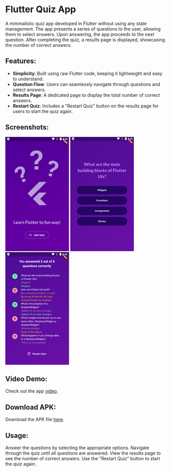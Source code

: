 # Flutter Quiz App

A minimalistic quiz app developed in Flutter without using any state management. The app presents a series of questions to the user, allowing them to select answers. Upon answering, the app proceeds to the next question. After completing the quiz, a results page is displayed, showcasing the number of correct answers.

## Features:

- **Simplicity**: Built using raw Flutter code, keeping it lightweight and easy to understand.
- **Question Flow**: Users can seamlessly navigate through questions and select answers.
- **Results Page**: A dedicated page to display the total number of correct answers.
- **Restart Quiz**: Includes a "Restart Quiz" button on the results page for users to start the quiz again.

## Screenshots:

![screen_shoot/1.PNG](screen_shoot/1.PNG)
![screen_shoot/2.PNG](screen_shoot/2.PNG)
![screen_shoot/3.PNG](screen_shoot/3.PNG)


## Video Demo:

Check out the app  [video](https://drive.google.com/file/d/1XlJ7-hgAukxquSH2j-ML51OQvHNrezw1/view?usp=sharing).

## Download APK:

Download the APK file [here](https://drive.google.com/file/d/1RMJLMGWSBLXtgLlPDf2_rLwADfC5DfLv/view?usp=sharing).

## Usage:
Answer the questions by selecting the appropriate options.
Navigate through the quiz until all questions are answered.
View the results page to see the number of correct answers.
Use the "Restart Quiz" button to start the quiz again.
